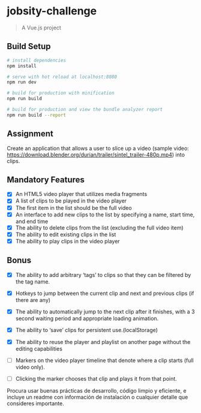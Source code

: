 # jobsity-challenge

> A Vue.js project

## Build Setup

``` bash
# install dependencies
npm install

# serve with hot reload at localhost:8080
npm run dev

# build for production with minification
npm run build

# build for production and view the bundle analyzer report
npm run build --report
```

## Assignment
Create an application that allows a user to slice up a video (sample video: https://download.blender.org/durian/trailer/sintel_trailer-480p.mp4) into clips.

## Mandatory Features

- [X] An HTML5 video player that utilizes media fragments
- [X] A list of clips to be played in the video player
- [X] The first item in the list should be the full video
- [X] An interface to add new clips to the list by specifying a name, start time, and end time
- [X] The ability to delete clips from the list (excluding the full video item)
- [X] The ability to edit existing clips in the list
- [X] The ability to play clips in the video player

## Bonus
- [X] The ability to add arbitrary ‘tags’ to clips so that they can be filtered by the tag name.
- [X] Hotkeys to jump between the current clip and next and previous clips (if there are any)
- [X] The ability to automatically jump to the next clip after it finishes, with a 3 second waiting period and appropriate loading animation.
- [X] The ability to ‘save’ clips for persistent use.(localStorage)
- [X] The ability to reuse the player and playlist on another page without the editing capabilities

- [ ] Markers on the video player timeline that denote where a clip starts (full video only).
- [ ] Clicking the marker chooses that clip and plays it from that point.


Procura usar buenas prácticas de
desarrollo, código limpio y eficiente, e incluye un readme con
información de instalación o cualquier detalle que consideres
importante.